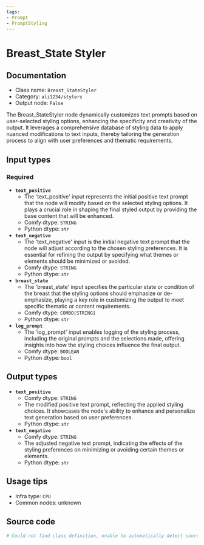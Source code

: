 ```yaml
---
tags:
- Prompt
- PromptStyling
---
```


# Breast_State Styler
## Documentation
- Class name: `Breast_StateStyler`
- Category: `ali1234/stylers`
- Output node: `False`

The Breast_StateStyler node dynamically customizes text prompts based on user-selected styling options, enhancing the specificity and creativity of the output. It leverages a comprehensive database of styling data to apply nuanced modifications to text inputs, thereby tailoring the generation process to align with user preferences and thematic requirements.
## Input types
### Required
- **`text_positive`**
    - The 'text_positive' input represents the initial positive text prompt that the node will modify based on the selected styling options. It plays a crucial role in shaping the final styled output by providing the base content that will be enhanced.
    - Comfy dtype: `STRING`
    - Python dtype: `str`
- **`text_negative`**
    - The 'text_negative' input is the initial negative text prompt that the node will adjust according to the chosen styling preferences. It is essential for refining the output by specifying what themes or elements should be minimized or avoided.
    - Comfy dtype: `STRING`
    - Python dtype: `str`
- **`breast_state`**
    - The 'breast_state' input specifies the particular state or condition of the breast that the styling options should emphasize or de-emphasize, playing a key role in customizing the output to meet specific thematic or content requirements.
    - Comfy dtype: `COMBO[STRING]`
    - Python dtype: `str`
- **`log_prompt`**
    - The 'log_prompt' input enables logging of the styling process, including the original prompts and the selections made, offering insights into how the styling choices influence the final output.
    - Comfy dtype: `BOOLEAN`
    - Python dtype: `bool`
## Output types
- **`text_positive`**
    - Comfy dtype: `STRING`
    - The modified positive text prompt, reflecting the applied styling choices. It showcases the node's ability to enhance and personalize text generation based on user preferences.
    - Python dtype: `str`
- **`text_negative`**
    - Comfy dtype: `STRING`
    - The adjusted negative text prompt, indicating the effects of the styling preferences on minimizing or avoiding certain themes or elements.
    - Python dtype: `str`
## Usage tips
- Infra type: `CPU`
- Common nodes: unknown


## Source code
```python
# Could not find class definition, unable to automatically detect source code
```
